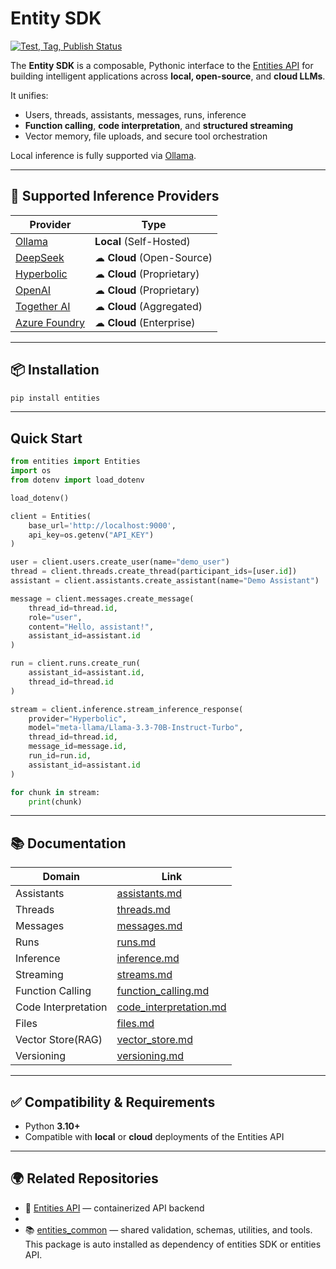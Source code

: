 # Entity SDK
[![Test, Tag, Publish Status](https://github.com/frankie336/entitites_sdk/actions/workflows/test_tag_release.yml/badge.svg)](https://github.com/frankie336/entitites_sdk/actions/workflows/test_tag_release.yml)

The **Entity SDK** is a composable, Pythonic interface to the [Entities API](https://github.com/frankie336/entities_api) for building intelligent applications across **local, open-source**, and **cloud LLMs**.

It unifies:

- Users, threads, assistants, messages, runs, inference
- **Function calling**, **code interpretation**, and **structured streaming**
- Vector memory, file uploads, and secure tool orchestration

Local inference is fully supported via [Ollama](https://github.com/ollama).

---

## 🔌 Supported Inference Providers

| Provider                                         | Type                     |
|--------------------------------------------------|--------------------------|
| [Ollama](https://github.com/ollama)              |  **Local** (Self-Hosted) |
| [DeepSeek](https://platform.deepseek.com/)       | ☁ **Cloud** (Open-Source) |
| [Hyperbolic](https://hyperbolic.xyz/)            | ☁ **Cloud** (Proprietary) |
| [OpenAI](https://platform.openai.com/)           | ☁ **Cloud** (Proprietary) |
| [Together AI](https://www.together.ai/)          | ☁ **Cloud** (Aggregated) |
| [Azure Foundry](https://azure.microsoft.com)     | ☁ **Cloud** (Enterprise) |

---

## 📦 Installation

```bash
pip install entities

```

---

##  Quick Start

```python
from entities import Entities
import os
from dotenv import load_dotenv

load_dotenv()

client = Entities(
    base_url='http://localhost:9000',
    api_key=os.getenv("API_KEY")
)

user = client.users.create_user(name="demo_user")
thread = client.threads.create_thread(participant_ids=[user.id])
assistant = client.assistants.create_assistant(name="Demo Assistant")

message = client.messages.create_message(
    thread_id=thread.id,
    role="user",
    content="Hello, assistant!",
    assistant_id=assistant.id
)

run = client.runs.create_run(
    assistant_id=assistant.id,
    thread_id=thread.id
)

stream = client.inference.stream_inference_response(
    provider="Hyperbolic",
    model="meta-llama/Llama-3.3-70B-Instruct-Turbo",
    thread_id=thread.id,
    message_id=message.id,
    run_id=run.id,
    assistant_id=assistant.id
)

for chunk in stream:
    print(chunk)
```

---

## 📚 Documentation

| Domain              | Link                                                   |
|---------------------|--------------------------------------------------------|
| Assistants          | [assistants.md](/docs/assistants.md)                   |
| Threads             | [threads.md](/docs/threads.md)                         |
| Messages            | [messages.md](/docs/messages.md)                       |
| Runs                | [runs.md](/docs/runs.md)                               |
| Inference           | [inference.md](/docs/inference.md)                     |
| Streaming           | [streams.md](/docs/streams.md)                         |
| Function Calling    | [function_calling.md](/docs/function_calling.md)       |
| Code Interpretation | [code_interpretation.md](/docs/code_interpretation.md) |
| Files               | [files.md](/docs/files.md)                             |
| Vector Store(RAG)   | [vector_store.md](/docs/vector_store.md)               |
| Versioning          | [versioning.md](/docs/versioning.md)                   |

---

## ✅ Compatibility & Requirements

- Python **3.10+**
- Compatible with **local** or **cloud** deployments of the Entities API

---

## 🌍 Related Repositories

- 🔌 [Entities API](https://github.com/frankie336/entities_api) — containerized API backend
- 
- 📚 [entities_common](https://github.com/frankie336/entities_common) — shared validation, schemas, utilities, and tools.
      This package is auto installed as dependency of entities SDK or entities API.
